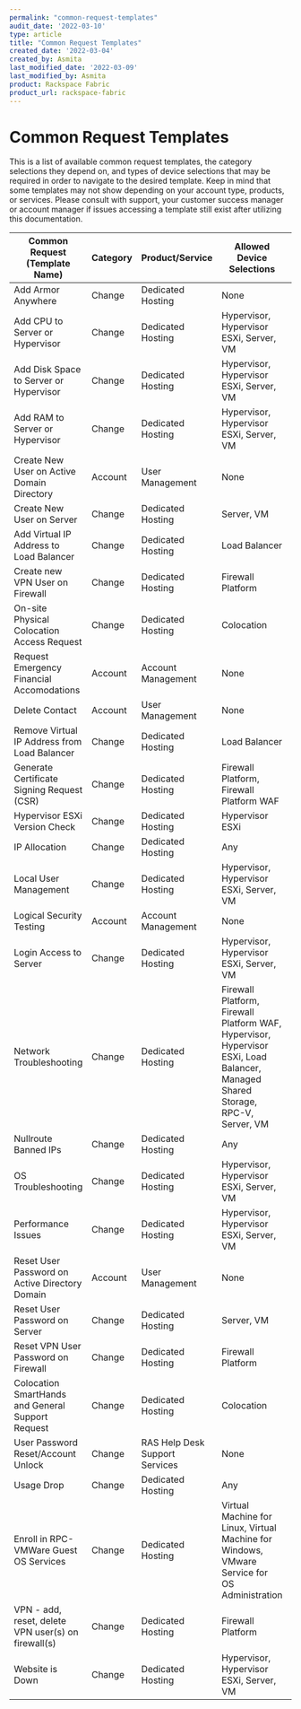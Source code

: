 ```yaml
---
permalink: "common-request-templates"
audit_date: '2022-03-10'
type: article
title: "Common Request Templates"
created_date: '2022-03-04'
created_by: Asmita
last_modified_date: '2022-03-09'
last_modified_by: Asmita
product: Rackspace Fabric
product_url: rackspace-fabric
---
```


# Common Request Templates
This is a list of available common request templates, the category selections they depend on, and types of device selections that may be required in order to navigate to the desired template. Keep in mind that some templates may not show depending on your account type, products, or services. Please consult with support, your customer success manager or account manager if issues accessing a template still exist after utilizing this documentation.

| **Common Request (Template Name)** | **Category** | **Product/Service** | **Allowed Device Selections** | **Minimum Devices Required** |
| ----------------------------- | -------- | ---------------- | ------------------- | ------------------------ |
| Add Armor Anywhere | Change | Dedicated Hosting | None | None |
| Add CPU to Server or Hypervisor | Change  | Dedicated Hosting | Hypervisor, Hypervisor ESXi, Server, VM | One |                          
| Add Disk Space to Server or Hypervisor | Change | Dedicated Hosting | Hypervisor, Hypervisor ESXi, Server, VM | One |  
| Add RAM to Server or Hypervisor | Change | Dedicated Hosting | Hypervisor, Hypervisor ESXi, Server, VM | One |  
| Create New User on Active Domain Directory | Account | User Management | None | None |
| Create New User on Server | Change | Dedicated Hosting | Server, VM | One |
| Add Virtual IP Address to Load Balancer | Change | Dedicated Hosting | Load Balancer | One |
| Create new VPN User on Firewall | Change | Dedicated Hosting | Firewall Platform | One |
| On-site Physical Colocation Access Request | Change | Dedicated Hosting | Colocation | One |
| Request Emergency Financial Accomodations | Account | Account Management | None | None |
| Delete Contact | Account | User Management | None | None |
| Remove Virtual IP Address from Load Balancer | Change | Dedicated Hosting | Load Balancer | One |
| Generate Certificate Signing Request (CSR) | Change | Dedicated Hosting | Firewall Platform, Firewall Platform WAF | One |  
| Hypervisor ESXi Version Check | Change | Dedicated Hosting | Hypervisor ESXi | One |
| IP Allocation | Change | Dedicated Hosting | Any | One |
| Local User Management | Change | Dedicated Hosting | Hypervisor, Hypervisor ESXi, Server, VM | One |
| Logical Security Testing | Account | Account Management | None | None |
| Login Access to Server | Change | Dedicated Hosting | Hypervisor, Hypervisor ESXi, Server, VM | One |
| Network Troubleshooting | Change | Dedicated Hosting | Firewall Platform, Firewall Platform WAF, Hypervisor, Hypervisor ESXi, Load Balancer, Managed Shared Storage, RPC-V, Server, VM | One |
| Nullroute Banned IPs | Change | Dedicated Hosting | Any | None
| OS Troubleshooting | Change | Dedicated Hosting | Hypervisor, Hypervisor ESXi, Server, VM | One |
| Performance Issues | Change | Dedicated Hosting | Hypervisor, Hypervisor ESXi, Server, VM | One |
| Reset User Password on Active Directory Domain | Account | User Management | None | None |
| Reset User Password on Server | Change | Dedicated Hosting | Server, VM | One |
| Reset VPN User Password on Firewall | Change | Dedicated Hosting | Firewall Platform | One |
| Colocation SmartHands and General Support Request | Change | Dedicated Hosting | Colocation | One |
| User Password Reset/Account Unlock | Change | RAS Help Desk Support Services | None | None |
| Usage Drop | Change | Dedicated Hosting | Any | None |
| Enroll in RPC-VMWare Guest OS Services | Change | Dedicated Hosting | Virtual Machine for Linux, Virtual Machine for Windows, VMware Service for OS Administration | One |
| VPN - add, reset, delete VPN user(s) on firewall(s) | Change | Dedicated Hosting | Firewall Platform | One |
| Website is Down | Change | Dedicated Hosting | Hypervisor, Hypervisor ESXi, Server, VM | One |
